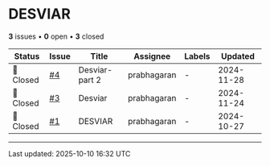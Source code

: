 # DESVIAR

**3** issues • **0** open • **3** closed

<table class="github-issue-table">
<thead>
<tr>
<th>Status</th>
<th>Issue</th>
<th>Title</th>
<th>Assignee</th>
<th>Labels</th>
<th>Updated</th>
</tr>
</thead>
<tbody>
<tr><td>🔴 Closed</td><td><a href='./issue-4-Desviar-part-2.md'>#4</a></td><td>Desviar-part 2</td><td>prabhagaran</td><td>-</td><td>2024-11-28</td></tr>
<tr><td>🔴 Closed</td><td><a href='./issue-3-Desviar.md'>#3</a></td><td>Desviar</td><td>prabhagaran</td><td>-</td><td>2024-11-24</td></tr>
<tr><td>🔴 Closed</td><td><a href='./issue-1-DESVIAR.md'>#1</a></td><td>DESVIAR</td><td>prabhagaran</td><td>-</td><td>2024-10-27</td></tr>
</tbody>
</table>

---

Last updated: 2025-10-10 16:32 UTC
